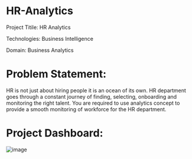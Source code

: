 # HR-Analytics

Project Titile: HR Analytics

Technologies: Business Intelligence

Domain: Business Analytics

# Problem Statement:

HR is not just about hiring people it is an ocean of its own. HR department goes through
a constant journey of finding, selecting, onboarding and monitoring the right talent. You
are required to use analytics concept to provide a smooth monitoring of workforce for
the HR department.

# Project Dashboard:


![image](https://user-images.githubusercontent.com/108995482/236128380-5130075d-7582-4351-9ea8-96363fe9dcb7.png)



